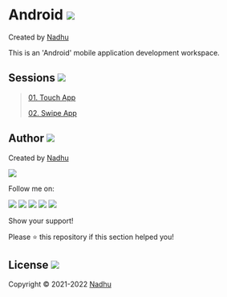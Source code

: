 # Android <img src="https://github.com/iamnadhu/Android-N14/blob/master/Resources/android-icon.png">
Created by [Nadhu](https://github.com/iamnadhu)

This is an 'Android' mobile application development workspace.


## Sessions <img src="https://github.com/iamnadhu/Android-N14/blob/master/Resources/sessions-icon.png">
>
> [01. Touch App](https://github.com/iamnadhu/Android-N14)
>
> [02. Swipe App](https://github.com/iamnadhu/Android-N14)
>


## Author [<img src="https://github.com/iamnadhu/Android-N14/blob/master/Resources/auther-icon.png">](https://github.com/iamnadhu)
Created by [Nadhu](https://github.com/iamnadhu)

[<img src="https://github.com/iamnadhu/Android-N14/blob/master/Resources/nadhu-icon.jpg">](https://github.com/iamnadhu)

Follow me on: 

[<img src="https://github.com/iamnadhu/Android-N14/blob/master/Resources/telegram-icon.png">](https://t.me/iamnadhu)
[<img src="https://github.com/iamnadhu/Android-N14/blob/master/Resources/instagram-icon.png">](https://www.instagram.com/iamnadhu/)
[<img src="https://github.com/iamnadhu/Android-N14/blob/master/Resources/whatsapp-icon.png">](https://api.whatsapp.com/send?phone=917293451396&lang=en)
[<img src="https://github.com/iamnadhu/Android-N14/blob/master/Resources/linkedin-icon.png">](https://www.linkedin.com/in/iamnadhu/)
[<img src="https://github.com/iamnadhu/Android-N14/blob/master/Resources/facebook-icon.png">](https://www.facebook.com/iamnadhu/)


Show your support!

Please ⭐️   this repository if this section helped you!


## License <img src="https://github.com/iamnadhu/Android-N14/blob/master/Resources/license-icon.png">
Copyright © 2021-2022 [Nadhu](https://github.com/iamnadhu)
